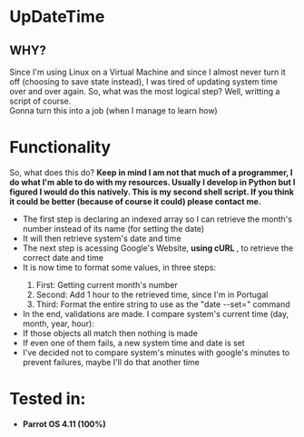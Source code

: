 # UpDateTime

<h2>WHY?</h2>

Since I'm using Linux on a Virtual Machine and since I almost never turn it off (choosing to save state instead), I was tired of updating system time over and over again.
So, what was the most logical step? Well, writting a script of course.
<br>
Gonna turn this into a job (when I manage to learn how)

<h1>Functionality</h1>

 <p> So, what does this do?
 <b>Keep in mind I am not that much of a programmer, I do what I'm able to do with my resources. Usually I develop in Python but I figured I would do this natively. This is my second shell script. If you think it could be better (because of course it could) please contact me.</b></p>
 <ul type='disc'>
  <li> The first step is declaring an indexed array so I can retrieve the month's number instead of its name (for setting the date) </li>
 <li> It will then retrieve system's date and time </li>
  <li> The next step is acessing Google's Website, <b> using cURL </b>, to retrieve the correct date and time </li>
 <li> It is now time to format some values, in three steps: </li>
     <ol>
      <li> First: Getting current month's number </li> 
      <li>Second: Add 1 hour to the retrieved time, since I'm in Portugal </li>
      <li>Third: Format the entire string to use as the "date --set=" command </li>
     </ol>
  <li>In the end, validations are made. I compare system's current time (day, month, year, hour): </li>
 <li>If those objects all match then nothing is made </li>
 <li>If even one of them fails, a new system time and date is set </li>
  <li>I've decided not to compare system's minutes with google's minutes to prevent failures, maybe I'll do that another time </li>
  </ul>

<h1>Tested in:</h1>
<ul type='disc'>
 <li><b> Parrot OS 4.11 (100%)</b></li>
</ul>
